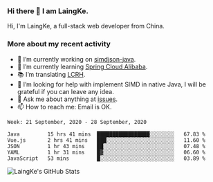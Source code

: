 ### Hi there 👋 I am LaingKe.

Hi, I'm LaingKe, a full-stack web developer from China.

### More about my recent activity

- 🔭 I’m currently working on [simdjson-java](https://github.com/laingke/simdjson-java).
- 🌱 I’m currently learning [Spring Cloud Alibaba](https://github.com/alibaba/spring-cloud-alibaba).
- :books: I’m translating [LCRH](https://github.com/LCTT/LCRH).
- 🤔 I’m looking for help with implement SIMD in native Java, I will be grateful if you can leave any idea.
- 💬 Ask me about anything at [issues](https://github.com/laingke/laingke/issues).
- 📫 How to reach me: Email is OK.

<!--START_SECTION:waka-->
```text
Week: 21 September, 2020 - 28 September, 2020

Java         15 hrs 41 mins  █████████████████░░░░░░░░   67.83 % 
Vue.js       2 hrs 41 mins   ███░░░░░░░░░░░░░░░░░░░░░░   11.60 % 
JSON         1 hr 43 mins    ██░░░░░░░░░░░░░░░░░░░░░░░   07.48 % 
YAML         1 hr 31 mins    █▓░░░░░░░░░░░░░░░░░░░░░░░   06.60 % 
JavaScript   53 mins         █░░░░░░░░░░░░░░░░░░░░░░░░   03.89 % 
```
<!--END_SECTION:waka-->

![LaingKe's GitHub Stats](https://github-readme-stats.vercel.app/api?username=laingke&show_icons=true&theme=nightowl&count_private=true)
